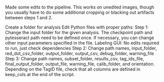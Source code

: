 Made some edits to the pipeline. This works on unedited images, though you usually have to do some additional cropping or blacking out artifacts between steps 1 and 2. 

Create a folder for analysis 
Edit Python files with proper paths:
Step 1: Change the input folder for the given analysis. The checkpoint path and pytesseract path need to be defined once. If necessary, you can change other input parameters specified in the file. 
Labeling GUI: No edits required to run, just check dependencies 
Step 2: Change path names, input_folder, red_dot_csv_folder, output_folder, output_csv, debug_folder, warning_file
Step 3: Change path names, subset_folder, results_csv, tag_ids_file, final_output_folder, output_file, warning_file, calib_folder, and orientation. Depending on the TagID file, check that all columns are defined in keep_cols at the end of the script. 
